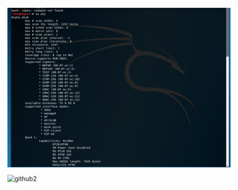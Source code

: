 

![github](https://github.com/CUCCS/2018-NS-Public-jackcily/raw/%E7%A7%BB%E5%8A%A8%E4%BA%92%E8%81%94%E7%BD%91%E5%AE%89%E5%85%A8-%E6%97%A0%E7%BA%BF%E7%BD%91%E5%8D%A1/2.PNG)


![github2](https://github.com/CUCCS/2018-NS-Public-jackcily/raw/%E7%A7%BB%E5%8A%A8%E4%BA%92%E8%81%94%E7%BD%91%E5%AE%89%E5%85%A8-%E6%97%A0%E7%BA%BF%E7%BD%91%E5%8D%A1/1.jpg)


